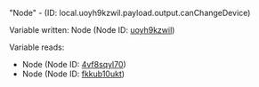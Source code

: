 "Node" - (ID: local.uoyh9kzwil.payload.output.canChangeDevice)

Variable written:
Node (Node ID: [uoyh9kzwil](../nodes/uoyh9kzwil.md))

Variable reads:
* Node (Node ID: [4vf8sqyl70](../nodes/4vf8sqyl70.md))
* Node (Node ID: [fkkub10ukt](../nodes/fkkub10ukt.md))
